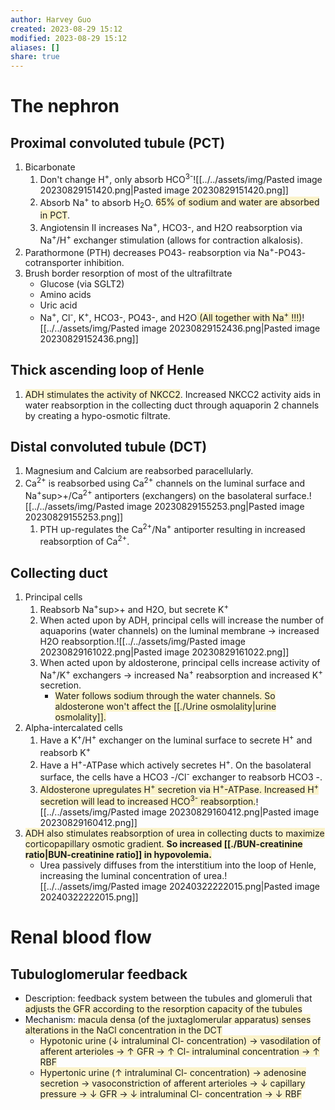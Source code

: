 ```yaml
---
author: Harvey Guo
created: 2023-08-29 15:12
modified: 2023-08-29 15:12
aliases: []
share: true
---
```

# The nephron
## Proximal convoluted tubule (PCT)
1. Bicarbonate
	1. Don't change H<sup>+</sup>, only absorb HCO<sup>3-</sup>![[../../assets/img/Pasted image 20230829151420.png|Pasted image 20230829151420.png]]
	2. Absorb Na<sup>+</sup> to absorb H<sub>2</sub>O. <span style="background:rgba(240, 200, 0, 0.2)">65% of sodium and water are absorbed in PCT</span>.
	3. Angiotensin II increases Na<sup>+</sup>, HCO3-, and H2O reabsorption via Na<sup>+</sup>/H<sup>+</sup> exchanger stimulation (allows for contraction alkalosis).
2. Parathormone (PTH) decreases PO43- reabsorption via Na<sup>+</sup>-PO43- cotransporter inhibition.
3. Brush border resorption of most of the ultrafiltrate
	- Glucose (via SGLT2)
	- Amino acids
	- Uric acid
	- Na<sup>+</sup>, Cl<sup>-</sup>, K<sup>+</sup>, HCO3-, PO43-, and H2O<span style="background:rgba(240, 200, 0, 0.2)"> (All together with Na<sup>+</sup> !!!)</span>![[../../assets/img/Pasted image 20230829152436.png|Pasted image 20230829152436.png]]
## Thick ascending loop of Henle
1. <span style="background:rgba(240, 200, 0, 0.2)">ADH stimulates the activity of NKCC2</span>. Increased NKCC2 activity aids in water reabsorption in the collecting duct through aquaporin 2 channels by creating a hypo-osmotic filtrate.
## Distal convoluted tubule (DCT)
1. Magnesium and Calcium are reabsorbed paracellularly.
2. Ca<sup>2+</sup> is reabsorbed using Ca<sup>2+</sup> channels on the luminal surface and Na<sup>+</sup>sup>+</sup>/Ca<sup>2+</sup> antiporters (exchangers) on the basolateral surface.![[../../assets/img/Pasted image 20230829155253.png|Pasted image 20230829155253.png]]
	1. PTH up-regulates the Ca<sup>2+</sup>/Na<sup>+</sup> antiporter resulting in increased reabsorption of Ca<sup>2+</sup>.
## Collecting duct
1. Principal cells
	1. Reabsorb Na<sup>+</sup>sup>+</sup> and H2O, but secrete K<sup>+</sup>
	2. When acted upon by ADH, principal cells will increase the number of aquaporins (water channels) on the luminal membrane → increased H2O reabsorption.![[../../assets/img/Pasted image 20230829161022.png|Pasted image 20230829161022.png]]
	3. When acted upon by aldosterone, principal cells increase activity of Na<sup>+</sup>/K<sup>+</sup> exchangers → increased Na<sup>+</sup> reabsorption and increased K<sup>+</sup> secretion.
		- <span style="background:rgba(240, 200, 0, 0.2)">Water follows sodium through the water channels. So aldosterone won't affect the [[./Urine osmolality|urine osmolality]]. </span>
2. Alpha-intercalated cells
	1. Have a K<sup>+</sup>/H<sup>+</sup> exchanger on the luminal surface to secrete H<sup>+</sup> and reabsorb K<sup>+</sup>
	2. Have a H<sup>+</sup>-ATPase which actively secretes H<sup>+</sup>. On the basolateral surface, the cells have a HCO3 -/Cl<sup>-</sup> exchanger to reabsorb HCO3 -.
	3. <span style="background:rgba(240, 200, 0, 0.2)">Aldosterone upregulates H<sup>+</sup> secretion via H<sup>+</sup>-ATPase. Increased H<sup>+</sup> secretion will lead to increased HCO<sup>3-</sup> reabsorption.</span>![[../../assets/img/Pasted image 20230829160412.png|Pasted image 20230829160412.png]]
3. <span style="background:rgba(240, 200, 0, 0.2)">ADH also stimulates reabsorption of urea in collecting ducts to maximize corticopapillary osmotic gradient. **So increased [[./BUN-creatinine ratio|BUN-creatinine ratio]] in hypovolemia.**</span>
	- Urea passively diffuses from the interstitium into the loop of Henle, increasing the luminal concentration of urea.![[../../assets/img/Pasted image 20240322222015.png|Pasted image 20240322222015.png]]
# Renal blood flow
## Tubuloglomerular feedback
- Description: feedback system between the tubules and glomeruli that <span style="background:rgba(240, 200, 0, 0.2)">adjusts the GFR according to the resorption capacity of the tubules</span>
- Mechanism: <span style="background:rgba(240, 200, 0, 0.2)">macula densa (of the juxtaglomerular apparatus) senses alterations in the NaCl concentration in the DCT </span>
	- <span style="background:rgba(240, 200, 0, 0.2)">Hypotonic urine (↓ intraluminal Cl- concentration) → vasodilation of afferent arterioles → ↑ GFR → ↑ Cl- intraluminal concentration → ↑ RBF</span>
	- <span style="background:rgba(240, 200, 0, 0.2)">Hypertonic urine (↑ intraluminal Cl- concentration) → adenosine secretion  → vasoconstriction of afferent arterioles → ↓ capillary pressure → ↓ GFR → ↓ intraluminal Cl- concentration → ↓ RBF</span>